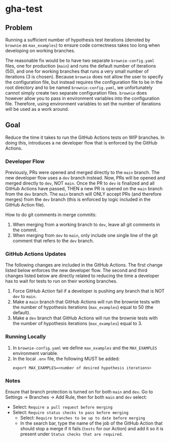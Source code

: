 # gha-test
## Problem
Running a sufficient number of hypothesis test iterations (denoted by `brownie` as `max_examples`) to ensure code correctness takes too long when developing on working branches.

The reasonable fix would be to have two separate `brownie-config.yaml` files, one for production (`main`) and runs the default number of iterations (50), and one for working branches that runs a very small number of iterations (3 is chosen).
Because `brownie` does not allow the user to specify the configuration file, but instead requires the configuration file to be in the root directory and to be named `brownie-config.yaml`, we unfortunately cannot simply create two separate configuration files. 
`brownie` does however allow you to pass in environment variables into the configuration file.
Therefore, using environment variables to set the number of iterations will be used as a work around.

## Goal 
Reduce the time it takes to run the GitHub Actions tests on WIP branches.
In doing this, introduces a ne developer flow that is enforced by the GitHub Actions.

### Developer Flow
Previously, PRs were opened and merged directly to the `main` branch.
The new developer flow uses a `dev` branch instead.
Now, PRs will be opened and merged directly to `dev`, NOT `main`.
Once the PR to `dev` is finalized and all GitHub Actions have passed, THEN a new PR is opened on the `main` branch from the `dev` branch.
The `main` branch will ONLY accept PRs (and therefore merges) from the `dev` branch (this is enforced by logic included in the GitHub Action file).

How to do git comments in merge commits:
1. When merging from a working branch to `dev`, leave all git comments in the commit.
1. When merging from `dev` to `main`, only include one single line of the git comment that refers to the `dev` branch.

### GitHub Actions Updates
The following changes are included in the GitHub Actions.
The first change listed below enforces the new developer flow.
The second and third changes listed below are directly related to reducing the time a developer has to wait for tests to run on their working branches.

1. Force GitHub Action fail if a developer is pushing any branch that is NOT `dev` to `main`.
2. Make a `main` branch that GitHub Actions will run the brownie tests with the number of hypothesis iterations (`max_examples`) equal to 50 (the default).
3. Make a `dev` branch that GitHub Actions will run the brownie tests with the number of hypothesis iterations  (`max_examples`) equal to 3.

### Running Locally
1. In `brownie-config.yaml` we define `max_examples` and the `MAX_EXAMPLES` environment variable.
1. In the local `.env` file, the following MUST be added:
   ```
   export MAX_EXAMPLES=<number of desired hypothesis iterations>
   ```

### Notes
Ensure that branch protection is turned on for both `main` and `dev`.
Go to Settings -> Branches -> Add Rule, then for both `main` and `dev` select:
- Select: `Require a pull request before merging`
- Select: `Require status checks to pass before merging`
  - Select: `Require branches to be up to date before merging`
  - In the search bar, type the name of the job of the GitHub Action that should stop a merge if it fails (`tests` for our Action) and add it so it is present under `Status checks that are required`.
